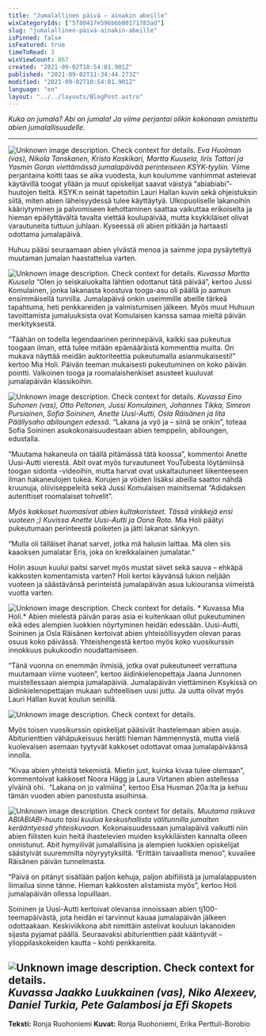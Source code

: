 ```yaml
---
title: "Jumalallinen päivä – ainakin abeille"
wixCategoryIds: ["5f80417e596b6b00171783ad"]
slug: "jumalallinen-päivä-ainakin-abeille"
isPinned: false
isFeatured: true
timeToRead: 3
wixViewCount: 867
created: "2021-09-02T10:54:01.901Z"
published: "2021-09-02T11:34:44.273Z"
modified: "2021-09-02T10:54:01.901Z"
language: "en"
layout: "../../layouts/BlogPost.astro"
---
```

*Kuka on jumala? Abi on jumala! Ja viime perjantai olikin kokonaan omistettu abien jumalallisuudelle.*

---

![Unknown image description. Check context for details.](https://static.wixstatic.com/media/07242a_28f665b5356c4a5eb8f66ced6af796f3~mv2.jpg) <!-- Original name: _jumalapäivä_ryhmäkuva_4_.jpg -->
<span style="textAlignment:center;">*Eva Huolman (vas), Nikola Tanskanen, Krista Kaskikari, Martta Kuusela, Iiris Tattari ja Yasmin Goran viettämässä jumalapäivää perinteiseen KSYK-tyyliin.*</span>
<span style="textAlignment:center;"></span>
Viime perjantaina koitti taas se aika vuodesta, kun koulumme vanhimmat astelevat käytävillä toogat yllään ja muut opiskelijat saavat väistyä “abiabiabi”-huutojen tieltä. KSYK:n seinät tapetoitiin Lauri Hallan kuvin sekä ohjeistuksin siitä, miten abien läheisyydessä tulee käyttäytyä. Ulkopuoliselle lakanoihin kääriytyminen ja palvomiseen kehottaminen saattaa vaikuttaa erikoiselta ja hieman epäilyttävältä tavalta viettää koulupäivää, mutta ksykkiläiset olivat varautuneita tuttuun juhlaan. Kyseessä oli abien pitkään ja hartaasti odottama jumalapäivä.

Huhuu pääsi seuraamaan abien ylvästä menoa ja saimme jopa pysäytettyä muutaman jumalan haastattelua varten.&nbsp;


![Unknown image description. Check context for details.](https://static.wixstatic.com/media/07242a_a3ab4b641cc74019a560de7f70e67bb2~mv2.jpg) <!-- Original name: _jumalapäivä_martta_.jpg -->
<span style="textAlignment:center;">*Kuvassa Martta Kuusela*</span>
<span style="textAlignment:center;"></span>
“Olen jo seiskaluokalta lähtien odottanut tätä päivää”, kertoo Jussi Komulainen, jonka lakanasta koostuva tooga-asu oli päällä jo aamun ensimmäisellä tunnilla. Jumalapäivä onkin useimmille abeille tärkeä tapahtuma, heti penkkareiden ja valmistumisen jälkeen. Myös muut Huhuun tavoittamista jumaluuksista ovat Komulaisen kanssa samaa mieltä päivän merkityksestä.&nbsp;

“Täähän on todella legendaarinen perinnepäivä, kaikki saa pukeutua toogaan ilman, että tulee mitään epämääräistä kommenttia muilta. On mukava näyttää meidän auktoriteettia pukeutumalla asianmukaisesti!” kertoo Mia Holi. Päivän teeman mukaisesti pukeutuminen on koko päivän pointti. Valkoinen tooga ja roomalaishenkiset asusteet kuuluvat jumalapäivän klassikoihin.&nbsp;

![Unknown image description. Check context for details.](https://static.wixstatic.com/media/07242a_fee358693460422e96ceced2aa56d766~mv2.jpg) <!-- Original name: _jumalapäivä_ryhmäkuva_1_.jpg -->
<span style="textAlignment:center;">*Kuvassa Eino Suhonen (vas), Otto Peltonen, Jussi Komulainen, Johannes Tikka, Simeon Pursiainen, Sofia Soininen, Anette Uusi-Autti, Osla Räisänen ja Iita Päällysaho abiloungen edessä.*</span>
<span style="textAlignment:center;"></span>
“Lakana ja vyö ja – siinä se onkin”, toteaa Sofia Soininen asukokonaisuudestaan abien temppelin, abiloungen, edustalla.&nbsp;

“Muutama hakaneula on täällä pitämässä tätä koossa”, kommentoi Anette Uusi-Autti vierestä. Abit ovat myös turvautuneet YouTubesta löytämiinsä toogan sidonta -videoihin, mutta harvat ovat uskaltautuneet liikenteeseen ilman hakaneulojen tukea. Korujen ja vöiden lisäksi abeilla saattoi nähdä kruunuja, oliiviseppeleitä sekä Jussi Komulaisen mainitsemat “Adidaksen autenttiset roomalaiset tohvelit”.


<span style="textAlignment:center;">*Myös kakkoset huomasivat abien kultakoristeet. Tässä vinkkejä ensi vuoteen ;) Kuvissa Anette Uusi-Autti ja Oona Roto.*</span>
<span style="textAlignment:center;"></span>
Mia Holi päätyi pukeutumaan perinteestä poiketen ja jätti lakanat sänkyyn.&nbsp;

“Mulla oli tälläiset ihanat sarvet, jotka mä halusin laittaa. Mä olen siis kaaoksen  jumalatar Eris, joka on kreikkalainen jumalatar.”

Holin asuun kuului paitsi sarvet myös mustat siivet sekä sauva – ehkäpä kakkosten komentamista varten? Holi kertoi käyvänsä lukion neljään vuoteen ja säästävänsä perinteistä jumalapäivän asua lukiouransa viimeistä vuotta varten.&nbsp;


![Unknown image description. Check context for details.](https://static.wixstatic.com/media/07242a_463966d1715f4287914b359f35ebc315~mv2.jpg) <!-- Original name: _jumalapäivä_mia_1_ (1).jpg -->
<span style="textAlignment:center;">* Kuvassa Mia Holi.*</span>
<span style="textAlignment:left;"></span>
Abien mielestä päivän paras asia ei kuitenkaan ollut pukeutuminen eikä edes alempien luokkien nöyrtyminen heidän edessään. Uusi-Autti, Soininen ja Osla Räisänen kertoivat abien yhteisöllisyyden olevan paras osuus koko päivässä. Yhteishengestä kertoo myös koko vuosikurssin innokkuus pukukoodin noudattamiseen.&nbsp;

“Tänä vuonna on enemmän ihmisiä, jotka ovat pukeutuneet verrattuna muutamaan viime vuoteen”, kertoo äidinkielenopettaja Jaana Junnonen muistellessaan aiempia jumalapäiviä. Jumalapäivän viettäminen Ksykissä on äidinkielenopettajan mukaan suhteellisen uusi juttu. Ja uutta olivat myös Lauri Hallan kuvat koulun seinillä.


![Unknown image description. Check context for details.](https://static.wixstatic.com/media/07242a_3ea0cb2ce6d64df4ab0df9f1bbb18009~mv2.jpg) <!-- Original name: _jumalapäivä_lappuset_.jpg -->

Myös toisen vuosikurssin opiskelijat pääsivät ihastelemaan abien asuja. Abiturienttien vähäpukeisuus herätti hieman hämmennystä, mutta vielä kuolevaisen asemaan tyytyvät kakkoset odottavat omaa jumalapäiväänsä innolla.

“Kivaa abien yhteistä tekemistä. Mietin just, kuinka kivaa tulee olemaan”, kommentoivat kakkoset Noora Hägg ja Laura Virtanen abien astellessa ylväinä ohi.&nbsp;
“Lakana on jo valmiina”, kertoo Elsa Husman 20a:lta ja kehuu tämän vuoden abien panostusta asuihinsa.&nbsp;



![Unknown image description. Check context for details.](https://static.wixstatic.com/media/07242a_3548be6915cc4ee18ce32e4c58b29c32~mv2.jpg) <!-- Original name: _jumalapäivä_kaikki_.jpg -->
<span style="textAlignment:center;">*Muutama raikuva ABIABIABI-huuto taisi kuulua keskushallista välitunnilla jumalten kerääntyessä yhteiskuvaan.*</span>
<span style="textAlignment:center;"></span>
Kokonaisuudessaan jumalapäivä vaikutti niin abien fiilisten kuin heitä ihastelevien muiden ksykkiläisten kannalta olleen onnistunut. Abit hymyilivät jumalallisina ja alempien luokkien opiskelijat säästyivät suuremmilta nöyryytyksiltä. “Erittäin taivaallista menoo”, kuvailee Räisänen päivän tunnelmasta.&nbsp;

“Päivä on pitänyt sisällään paljon kehuja, paljon abifiilistä ja jumalalappusten liimailua sinne tänne. Hieman kakkosten alistamista myös”, kertoo Holi jumalapäivän ollessa lopuillaan.

Soininen ja Uusi-Autti kertoivat olevansa innoissaan abien tj100-teemapäivästä, jota heidän ei tarvinnut kauaa jumalapäivän jälkeen odottaakaan. Keskiviikkona abit nimittäin astelivat kouluun lakanoiden sijasta pyjamat päällä. Seuraavaksi abiturienttien päät kääntyvät – ylioppilaskokeiden kautta – kohti penkkareita.&nbsp;

<span style="textAlignment:center;"></span>
<span style="textAlignment:center;">![Unknown image description. Check context for details.](https://static.wixstatic.com/media/07242a_1d9326f91b8e4b878aeb981fc10f0a41~mv2.jpg) <!-- Original name: _jumalapäivä_ryhmäkuva_2_.jpg --></span>
<span style="textAlignment:center;">*Kuvassa Jaakko Luukkainen (vas), Niko Alexeev, Daniel Turkia, Pete Galambosi ja Efi Skopets*</span>
---

**Teksti:** Ronja Ruohoniemi
**Kuvat:** Ronja Ruohoniemi, Erika Perttuli-Borobio



